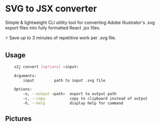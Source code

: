 # SVG to JSX converter

Simple & lightweight CLI utility tool for converting Adobe Illustrator's .svg export files into fully formatted React .jsx files.

⚡ Save up to 3 minutes of repetitive work per .svg file.

## Usage

```sh
    s2j convert [options] <input>

    Arguments:
        input         path to input .svg file

    Options:
        -o, --output <path>  export to output path
        -c, --copy           copy to clipboard instead of output
        -h, --help           display help for command
```

## Pictures
